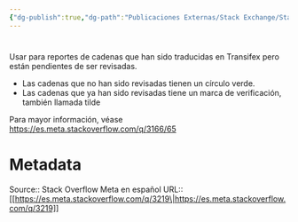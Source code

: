 ```yaml
---
{"dg-publish":true,"dg-path":"Publicaciones Externas/Stack Exchange/Stack Overflow en español/Stack Overflow en español Meta/es.meta.stackoverflow.com-3219.md","permalink":"/publicaciones-externas/stack-exchange/stack-overflow-en-espanol/stack-overflow-en-espanol-meta/es-meta-stackoverflow-com-3219/","hide":true,"noteIcon":"default","created":"2024-04-03T12:49:10.763-06:00","updated":"2024-04-05T16:44:02.437-06:00"}
---
```


# 

Usar para reportes de cadenas que han sido traducidas en Transifex pero están pendientes de ser revisadas.

- Las cadenas que no han sido revisadas tienen un círculo verde.
- Las cadenas que ya han sido revisadas tiene un marca de verificación, también llamada tilde

Para mayor información, véase
https://es.meta.stackoverflow.com/q/3166/65

# Metadata
Source:: Stack Overflow Meta en español
URL:: [[https://es.meta.stackoverflow.com/q/3219\|https://es.meta.stackoverflow.com/q/3219]]

